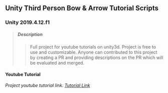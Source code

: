 ## Unity Third Person Bow & Arrow Tutorial Scripts

### Unity 2019.4.12.f1

>##### Description
>>Full project for youtube tutorials on unity3d. Project is free to use and customizable.
Anyone can contributed to this project by creating a PR and providing descriptions on the PR which will
be evaluated and merged.

#### Youtube Tutorial
_Project youtube tutorial link. [Tutorial Link](https://www.youtube.com/watch?v=TBmOFi65iUg&list=PLLMGaKJ8ODghM_kq_L5Sf7t_uqoqLqvMG)_